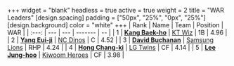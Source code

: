 +++
widget = "blank"
headless = true
active = true
weight = 2
title = "WAR Leaders"
[design.spacing]
padding = ["50px", "25%", "0px", "25%"]
[design.background]
color = "white"
+++
| Rank | Name | Team | Position | WAR |
| :---: | --- | --- | ------- | -- |
| 1 | [**Kang Baek-ho**](/players/11863) | [KT Wiz](/teams/KTWiz) | 1B | 4.96 |
| 2 | [**Yang Eui-ji**](/players/215) | [NC Dinos](/teams/NCDinos) | C | 4.52 |
| 3 | [**David Buchanan**](/players/13683) | [Samsung Lions](/teams/SamsungLions) | RHP | 4.24 |
| 4 | [**Hong Chang-ki**](/players/9805) | [LG Twins](/teams/LGTwins) | CF | 4.14 |
| 5 | [**Lee Jung-hoo**](/players/10673) | [Kiwoom Heroes](/teams/KiwoomHeroes) | CF | 3.98 |
